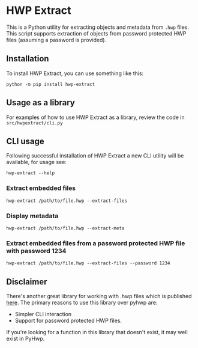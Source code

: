 # HWP Extract

This is a Python utility for extracting objects and metadata from `.hwp` files. This script supports extraction of objects from password
protected HWP files (assuming a password is provided).

## Installation

To install HWP Extract, you can use something like this:

`python -m pip install hwp-extract`

## Usage as a library

For examples of how to use HWP Extract as a library, review the code in `src/hwpextract/cli.py`

## CLI usage

Following successful installation of HWP Extract a new CLI utility will be available, for usage see:

`hwp-extract --help`

### Extract embedded files

`hwp-extract /path/to/file.hwp --extract-files`

### Display metadata

`hwp-extract /path/to/file.hwp --extract-meta`

### Extract embedded files from a password protected HWP file with password 1234

`hwp-extract /path/to/file.hwp --extract-files --password 1234`

## Disclaimer

There's another great library for working with .hwp files which is published [here](https://github.com/mete0r/pyhwp). The primary reasons to use this library over pyhwp are:

* Simpler CLI interaction
* Support for password protected HWP files.

If you're looking for a function in this library that doesn't exist, it may well exist in PyHwp.
